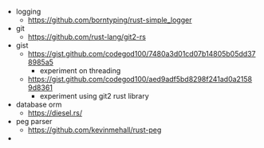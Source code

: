 - logging
	- https://github.com/borntyping/rust-simple_logger
- git
	- https://github.com/rust-lang/git2-rs
- gist
	- https://gist.github.com/codegod100/7480a3d01cd07b14805b05dd378985a5
		- experiment on threading
	- https://gist.github.com/codegod100/aed9adf5bd8298f241ad0a21589d8361
		- experiment using git2 rust library
- database orm
	- https://diesel.rs/
- peg parser
	- https://github.com/kevinmehall/rust-peg
-